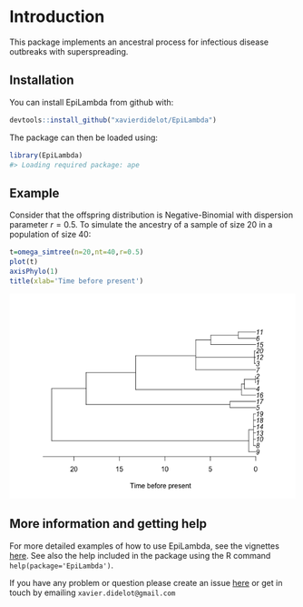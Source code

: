 
<!-- README.md is generated from README.Rmd. Please edit that file -->

# Introduction

This package implements an ancestral process for infectious disease
outbreaks with superspreading.

## Installation

You can install EpiLambda from github with:

``` r
devtools::install_github("xavierdidelot/EpiLambda")
```

The package can then be loaded using:

``` r
library(EpiLambda)
#> Loading required package: ape
```

## Example

Consider that the offspring distribution is Negative-Binomial with
dispersion parameter $r=0.5$. To simulate the ancestry of a sample of
size 20 in a population of size 40:

``` r
t=omega_simtree(n=20,nt=40,r=0.5)
plot(t)
axisPhylo(1)
title(xlab='Time before present')
```

![](man/figures/unnamed-chunk-3-1.png)<!-- -->

## More information and getting help

For more detailed examples of how to use EpiLambda, see the vignettes
[here](https://github.com/xavierdidelot/EpiLambda/tree/master/vignettes).
See also the help included in the package using the R command
`help(package='EpiLambda')`.

If you have any problem or question please create an issue
[here](https://github.com/xavierdidelot/EpiLambda/issues) or get in
touch by emailing `xavier.didelot@gmail.com`
